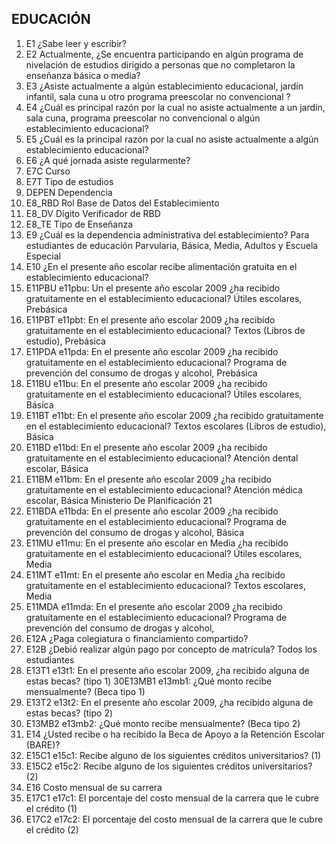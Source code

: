 ## EDUCACIÓN
1. E1 ¿Sabe leer y escribir?
2. E2 Actualmente, ¿Se encuentra participando en algún programa de nivelación de estudios
 dirigido a personas que no completaron la enseñanza básica o media?
3. E3 ¿Asiste actualmente a algún establecimiento educacional, jardín infantil, sala cuna u otro
programa preescolar no convencional ?
4. E4 ¿Cuál es principal razón por la cual no asiste actualmente a un jardín, sala cuna, programa
 preescolar no convencional o algún establecimiento educacional?
5. E5 ¿Cuál es la principal razón por la cual no asiste actualmente a algún establecimiento
 educacional?
6. E6 ¿A qué jornada asiste regularmente?
7. E7C Curso
8. E7T Tipo de estudios
9. DEPEN Dependencia
10. E8_RBD Rol Base de Datos del Establecimiento
11. E8_DV Dígito Verificador de RBD
12. E8_TE Tipo de Enseñanza
13. E9 ¿Cuál es la dependencia administrativa del establecimiento? Para estudiantes de educación Parvularia, Básica, Media, Adultos y Escuela Especial
14. E10 ¿En el presente año escolar recibe alimentación gratuita en el establecimiento
educacional?
15. E11PBU e11pbu: Un el presente año escolar 2009 ¿ha recibido gratuitamente en el
 establecimiento educacional? Útiles escolares, Prebásica
16. E11PBT e11pbt: En el presente año escolar 2009 ¿ha recibido gratuitamente en el
 establecimiento educacional? Textos (Libros de estudio), Prebásica
17. E11PDA e11pda: En el presente año escolar 2009 ¿ha recibido gratuitamente en el establecimiento
 educacional? Programa de prevención del consumo de drogas y alcohol, Prebásica
18. E11BU e11bu: En el presente año escolar 2009 ¿ha recibido gratuitamente en el establecimiento
 educacional? Útiles escolares, Básica
19. E11BT e11bt: En el presente año escolar 2009 ¿ha recibido gratuitamente en el establecimiento
 educacional? Textos escolares (Libros de estudio), Básica
20. E11BD e11bd: En el presente año escolar 2009 ¿ha recibido gratuitamente en el establecimiento
 educacional? Atención dental escolar, Básica
21. E11BM e11bm: En el presente año escolar 2009 ¿ha recibido gratuitamente en el establecimiento
 educacional? Atención médica escolar, Básica
Ministerio De Planificación 21
22. E11BDA e11bda: En el presente año escolar 2009 ¿ha recibido gratuitamente en el establecimiento
 educacional? Programa de prevención del consumo de drogas y alcohol, Básica
23. E11MU e11mu: En el presente año escolar en Media ¿ha recibido gratuitamente en el
establecimiento educacional? Útiles escolares, Media
24. E11MT e11mt: En el presente año escolar en Media ¿ha recibido gratuitamente en el
establecimiento educacional? Textos escolares, Media
26. E11MDA e11mda: En el presente año escolar 2009 ¿ha recibido gratuitamente en el
establecimiento educacional? Programa de prevención del consumo de drogas y alcohol,
27. E12A ¿Paga colegiatura o financiamiento compartido?
28. E12B ¿Debió realizar algún pago por concepto de matrícula?
Todos los estudiantes
29. E13T1 e13t1: En el presente año escolar 2009, ¿ha recibido alguna de estas becas? (tipo 1)
30E13MB1 e13mb1: ¿Qué monto recibe mensualmente? (Beca tipo 1)
31. E13T2 e13t2: En el presente año escolar 2009, ¿ha recibido alguna de estas becas? (tipo 2)
32. E13MB2 e13mb2: ¿Qué monto recibe mensualmente? (Beca tipo 2)
33. E14 ¿Usted recibe o ha recibido la Beca de Apoyo a la Retención Escolar (BARE)?
34. E15C1 e15c1: Recibe alguno de los siguientes créditos universitarios? (1)
35. E15C2 e15c2: Recibe alguno de los siguientes créditos universitarios? (2)
36. E16 Costo mensual de su carrera
37. E17C1 e17c1: El porcentaje del costo mensual de la carrera que le cubre el crédito (1)
38. E17C2 e17c2: El porcentaje del costo mensual de la carrera que le cubre el crédito (2)
